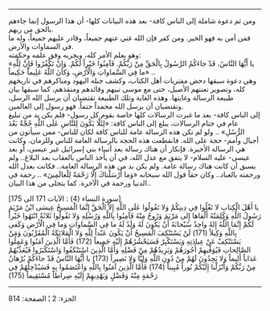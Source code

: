 ------------------------------------------------------------------------

ومن ثم دعوة شاملة إلى الناس كافة- بعد هذه البيانات كلها- أن هذا الرسول
إنما جاءهم بالحق من ربهم.  
فمن أمن به فهو الخير. ومن كفر فإن الله غني عنهم جميعاً، وقادر عليهم
جميعاً، وله ما في السماوات والأرض.  
وهو يعلم الأمر كله، ويجريه وفق علمه وحكمته:  
«يا أَيُّهَا النَّاسُ، قَدْ جاءَكُمُ الرَّسُولُ بِالْحَقِّ مِنْ رَبِّكُمْ. فَآمِنُوا خَيْراً لَكُمْ. وَإِنْ
تَكْفُرُوا فَإِنَّ لِلَّهِ ما فِي السَّماواتِ وَالْأَرْضِ، وَكانَ اللَّهُ عَلِيماً حَكِيماً» ..  
وهي دعوة سبقها دحض مفتريات أهل الكتاب، وكشف جبلة اليهود ومناكرهم في
تاريخهم كله، وتصوير تعنتهم الأصيل، حتى مع موسى نبيهم وقائدهم ومنقذهم،
كما سبقها بيان طبيعة الرسالة وغايتها. وهذه الغاية وتلك الطبيعة تقتضيان
أن يرسل الله الرسل، وتقتضيان أن يرسل الله محمداً حتماً. فهو رسول إلى
العالمين.  
إلى الناس كافة- بعد ما غبرت الرسالات كلها خاصة بقوم كل رسول- فلم يكن بد
من تبليغ عام في ختام الرسالات، يبلغ إلى الناس كافة: «لِئَلَّا يَكُونَ لِلنَّاسِ عَلَى
اللَّهِ حُجَّةٌ بَعْدَ الرُّسُلِ» .. ولو لم تكن هذه الرسالة عامة للناس كافة لكان
للناس- ممن سيأتون من أجيال وأمم- حجة على الله. فانقطعت هذه الحجة
بالرسالة العامة للناس وللزمان، وكانت هي الرسالة الأخيرة. فإنكار أن هناك
رسالة بعد أنبياء بني إسرائيل غير عيسى، أو بعد عيسى- عليه السلام- لا يتفق
مع عدل الله، في أن يأخذ الناس بالعقاب بعد البلاغ.. ولم يسبق أن كانت هناك
رسالة عامة. ولم يكن بد من هذه الرسالة العامة.. فكانت بعدل الله ورحمته
بالعباد.. وكان حقاً قول الله سبحانه «وَما أَرْسَلْناكَ إِلَّا رَحْمَةً لِلْعالَمِينَ» ..
رحمة في الدنيا ورحمة في الآخرة. كما يتجلى من هذا البيان..  
  
\[سورة النساء (4) : الآيات 171 الى 175\]  
يا أَهْلَ الْكِتابِ لا تَغْلُوا فِي دِينِكُمْ وَلا تَقُولُوا عَلَى اللَّهِ إِلاَّ الْحَقَّ إِنَّمَا الْمَسِيحُ
عِيسَى ابْنُ مَرْيَمَ رَسُولُ اللَّهِ وَكَلِمَتُهُ أَلْقاها إِلى مَرْيَمَ وَرُوحٌ مِنْهُ فَآمِنُوا بِاللَّهِ
وَرُسُلِهِ وَلا تَقُولُوا ثَلاثَةٌ انْتَهُوا خَيْراً لَكُمْ إِنَّمَا اللَّهُ إِلهٌ واحِدٌ سُبْحانَهُ أَنْ يَكُونَ
لَهُ وَلَدٌ لَهُ ما فِي السَّماواتِ وَما فِي الْأَرْضِ وَكَفى بِاللَّهِ وَكِيلاً (171) لَنْ يَسْتَنْكِفَ
الْمَسِيحُ أَنْ يَكُونَ عَبْداً لِلَّهِ وَلا الْمَلائِكَةُ الْمُقَرَّبُونَ وَمَنْ يَسْتَنْكِفْ عَنْ عِبادَتِهِ
وَيَسْتَكْبِرْ فَسَيَحْشُرُهُمْ إِلَيْهِ جَمِيعاً (172) فَأَمَّا الَّذِينَ آمَنُوا وَعَمِلُوا الصَّالِحاتِ
فَيُوَفِّيهِمْ أُجُورَهُمْ وَيَزِيدُهُمْ مِنْ فَضْلِهِ وَأَمَّا الَّذِينَ اسْتَنْكَفُوا وَاسْتَكْبَرُوا فَيُعَذِّبُهُمْ
عَذاباً أَلِيماً وَلا يَجِدُونَ لَهُمْ مِنْ دُونِ اللَّهِ وَلِيًّا وَلا نَصِيراً (173) يا أَيُّهَا النَّاسُ
قَدْ جاءَكُمْ بُرْهانٌ مِنْ رَبِّكُمْ وَأَنْزَلْنا إِلَيْكُمْ نُوراً مُبِيناً (174) فَأَمَّا الَّذِينَ آمَنُوا
بِاللَّهِ وَاعْتَصَمُوا بِهِ فَسَيُدْخِلُهُمْ فِي رَحْمَةٍ مِنْهُ وَفَضْلٍ وَيَهْدِيهِمْ إِلَيْهِ صِراطاً مُسْتَقِيماً
(175)

------------------------------------------------------------------------

الجزء: 2 ¦ الصفحة: 814
